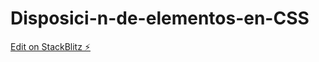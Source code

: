# Disposici-n-de-elementos-en-CSS

[Edit on StackBlitz ⚡️](https://stackblitz.com/edit/web-platform-bzgqrs)